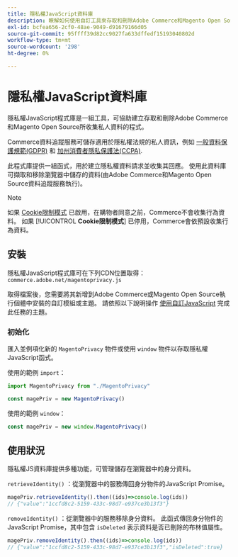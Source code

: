 ```yaml
---
title: 隱私權JavaScript資料庫
description: 瞭解如何使用自訂工具來存取和刪除Adobe Commerce和Magento Open Source收集的客戶個人資訊。
exl-id: bcfea656-2cf0-48ae-9049-d91679166d05
source-git-commit: 95ffff39d82cc9027fa633dffedf15193040802d
workflow-type: tm+mt
source-wordcount: '298'
ht-degree: 0%

---
```


<!-- TODO: Remove this topic and redirect to the adobe-privacy-javascript-library.md when the Adobe privacy library has been integrated with Commerce. -->

# 隱私權JavaScript資料庫

隱私權JavaScript程式庫是一組工具，可協助建立存取和刪除Adobe Commerce和Magento Open Source所收集私人資料的程式。

Commerce資料追蹤服務可儲存適用於隱私權法規的私人資訊，例如 [一般資料保護規範(GDPR)](gdpr.md) 和 [加州消費者隱私保護法(CCPA)](ccpa.md).

此程式庫提供一組函式，用於建立隱私權資料請求並收集其回應。 使用此資料庫可擷取和移除瀏覽器中儲存的資料(由Adobe Commerce和Magento Open Source資料追蹤服務執行)。

>[!NOTE]
>
>如果 [Cookie限制模式](https://experienceleague.adobe.com/docs/commerce-admin/start/compliance/privacy/compliance-cookie-law.html) 已啟用，在購物者同意之前，Commerce不會收集行為資料。 如果 [!UICONTROL **Cookie限制模式**] 已停用，Commerce會依預設收集行為資料。

## 安裝

隱私權JavaScript程式庫可在下列CDN位置取得： `commerce.adobe.net/magentoprivacy.js`

取得檔案後，您需要將其新增到Adobe Commerce或Magento Open Source執行個體中安裝的自訂模組或主題。 請依照以下說明操作 [使用自訂JavaScript](https://developer.adobe.com/commerce/frontend-core/javascript/custom/) 完成此任務的主題。

### 初始化

匯入並例項化新的 `MagentoPrivacy` 物件或使用 `window` 物件以存取隱私權JavaScript函式。

使用的範例 `import`：

```js
import MagentoPrivacy from "./MagentoPrivacy"

const magePriv = new MagentoPrivacy()
```

使用的範例 `window`：

```js
const magePriv = new window.MagentoPrivacy()
```

## 使用狀況

隱私權JS資料庫提供多種功能，可管理儲存在瀏覽器中的身分資料。

`retrieveIdentity()`
：從瀏覽器中的服務傳回身分物件的JavaScript Promise。

```js
magePriv.retrieveIdentity().then((ids)=>console.log(ids))
// {"value":"1ccfd8c2-5159-433c-98d7-e937ce3b13f3"}
```

`removeIdentity()`
：從瀏覽器中的服務移除身分資料。
此函式傳回身分物件的JavaScript Promise，其中包含 `isDeleted` 表示資料是否已刪除的布林值屬性。

```js
magePriv.removeIdentity().then((ids)=>console.log(ids))
// {"value":"1ccfd8c2-5159-433c-98d7-e937ce3b13f3","isDeleted":true}
```
